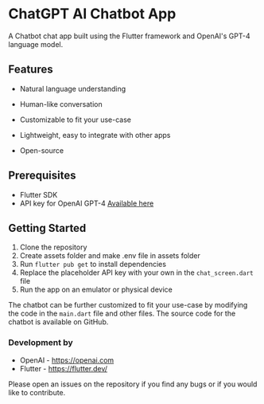 # ChatGPT AI Chatbot App

<p>
A Chatbot chat app built using the Flutter framework and OpenAI's GPT-4 language model.
</p>

## Features

- Natural language understanding

- Human-like conversation
- Customizable to fit your use-case
- Lightweight, easy to integrate with other apps
- Open-source

## Prerequisites

- Flutter SDK
- API key for OpenAI GPT-4 [Available here](https://beta.openai.com/account/api-keys)

## Getting Started

1. Clone the repository
2. Create assets folder and make .env file in assets folder
3. Run `flutter pub get` to install dependencies
4. Replace the placeholder API key with your own in the `chat_screen.dart` file
5. Run the app on an emulator or physical device

The chatbot can be further customized to fit your use-case by modifying the code in the `main.dart` file and other files. The source code for the chatbot is available on GitHub.

### Development by

- OpenAI - https://openai.com
- Flutter - https://flutter.dev/

Please open an issues on the repository if you find any bugs or if you would like to contribute.
